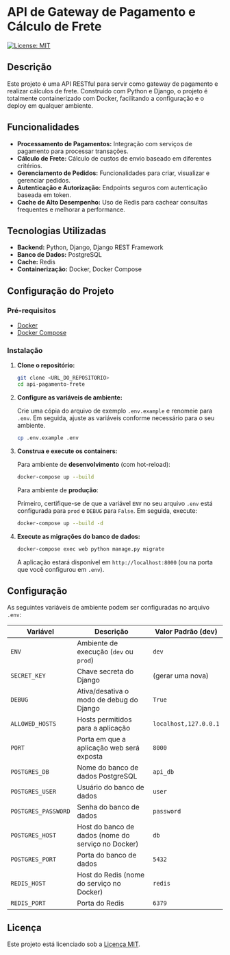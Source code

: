 # API de Gateway de Pagamento e Cálculo de Frete

[![License: MIT](https://img.shields.io/badge/License-MIT-yellow.svg)](https://opensource.org/licenses/MIT)

## Descrição

Este projeto é uma API RESTful para servir como gateway de pagamento e realizar cálculos de frete. Construído com Python e Django, o projeto é totalmente containerizado com Docker, facilitando a configuração e o deploy em qualquer ambiente.

## Funcionalidades

- **Processamento de Pagamentos:** Integração com serviços de pagamento para processar transações.
- **Cálculo de Frete:** Cálculo de custos de envio baseado em diferentes critérios.
- **Gerenciamento de Pedidos:** Funcionalidades para criar, visualizar e gerenciar pedidos.
- **Autenticação e Autorização:** Endpoints seguros com autenticação baseada em token.
- **Cache de Alto Desempenho:** Uso de Redis para cachear consultas frequentes e melhorar a performance.

## Tecnologias Utilizadas

- **Backend:** Python, Django, Django REST Framework
- **Banco de Dados:** PostgreSQL
- **Cache:** Redis
- **Containerização:** Docker, Docker Compose

## Configuração do Projeto

### Pré-requisitos

- [Docker](https://www.docker.com/get-started)
- [Docker Compose](https://docs.docker.com/compose/install/)

### Instalação

1.  **Clone o repositório:**

    ```bash
    git clone <URL_DO_REPOSITORIO>
    cd api-pagamento-frete
    ```

2.  **Configure as variáveis de ambiente:**

    Crie uma cópia do arquivo de exemplo `.env.example` e renomeie para `.env`. Em seguida, ajuste as variáveis conforme necessário para o seu ambiente.

    ```bash
    cp .env.example .env
    ```

3.  **Construa e execute os containers:**

    Para ambiente de **desenvolvimento** (com hot-reload):

    ```bash
    docker-compose up --build
    ```

    Para ambiente de **produção**:

    Primeiro, certifique-se de que a variável `ENV` no seu arquivo `.env` está configurada para `prod` e `DEBUG` para `False`. Em seguida, execute:

    ```bash
    docker-compose up --build -d
    ```

4.  **Execute as migrações do banco de dados:**

    ```bash
    docker-compose exec web python manage.py migrate
    ```

    A aplicação estará disponível em `http://localhost:8000` (ou na porta que você configurou em `.env`).

## Configuração

As seguintes variáveis de ambiente podem ser configuradas no arquivo `.env`:

| Variável          | Descrição                                               | Valor Padrão (dev)          |
| ----------------- | ------------------------------------------------------- | --------------------------- |
| `ENV`             | Ambiente de execução (`dev` ou `prod`)                  | `dev`                       |
| `SECRET_KEY`      | Chave secreta do Django                                 | (gerar uma nova)            |
| `DEBUG`           | Ativa/desativa o modo de debug do Django                | `True`                      |
| `ALLOWED_HOSTS`   | Hosts permitidos para a aplicação                       | `localhost,127.0.0.1`       |
| `PORT`            | Porta em que a aplicação web será exposta               | `8000`                      |
| `POSTGRES_DB`     | Nome do banco de dados PostgreSQL                       | `api_db`                    |
| `POSTGRES_USER`   | Usuário do banco de dados                               | `user`                      |
| `POSTGRES_PASSWORD` | Senha do banco de dados                                 | `password`                  |
| `POSTGRES_HOST`   | Host do banco de dados (nome do serviço no Docker)      | `db`                        |
| `POSTGRES_PORT`   | Porta do banco de dados                                 | `5432`                      |
| `REDIS_HOST`      | Host do Redis (nome do serviço no Docker)               | `redis`                     |
| `REDIS_PORT`      | Porta do Redis                                          | `6379`                      |

## Licença

Este projeto está licenciado sob a [Licença MIT](LICENSE).
